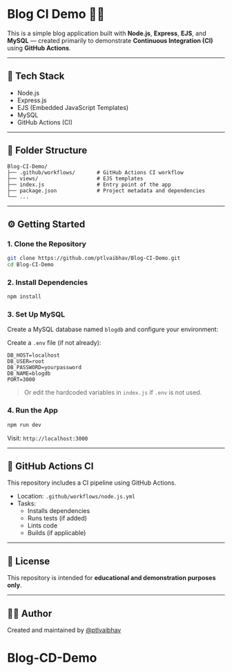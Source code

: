 # Blog CI Demo 📝🚀

This is a simple blog application built with **Node.js**, **Express**, **EJS**, and **MySQL** — created primarily to demonstrate **Continuous Integration (CI)** using **GitHub Actions**.

---

## 🧰 Tech Stack

- Node.js
- Express.js
- EJS (Embedded JavaScript Templates)
- MySQL
- GitHub Actions (CI)

---

## 📁 Folder Structure

```
Blog-CI-Demo/
├── .github/workflows/       # GitHub Actions CI workflow
├── views/                   # EJS templates
├── index.js                 # Entry point of the app
├── package.json             # Project metadata and dependencies
└── ...
```

---

## ⚙️ Getting Started

### 1. Clone the Repository

```bash
git clone https://github.com/ptlvaibhav/Blog-CI-Demo.git
cd Blog-CI-Demo
```

### 2. Install Dependencies

```bash
npm install
```

### 3. Set Up MySQL

Create a MySQL database named `blogdb` and configure your environment:

Create a `.env` file (if not already):

```env
DB_HOST=localhost
DB_USER=root
DB_PASSWORD=yourpassword
DB_NAME=blogdb
PORT=3000
```

> Or edit the hardcoded variables in `index.js` if `.env` is not used.

### 4. Run the App

```bash
npm run dev
```

Visit: `http://localhost:3000`

---

## 🤖 GitHub Actions CI

This repository includes a CI pipeline using GitHub Actions.

- Location: `.github/workflows/node.js.yml`
- Tasks:
  - Installs dependencies
  - Runs tests (if added)
  - Lints code
  - Builds (if applicable)

---

## 📜 License

This repository is intended for **educational and demonstration purposes only**.

---

## 🙋‍♂️ Author

Created and maintained by [@ptlvaibhav](https://github.com/ptlvaibhav)
# Blog-CD-Demo
